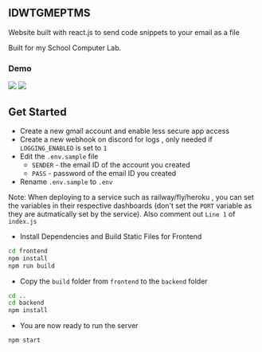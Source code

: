 ## IDWTGMEPTMS

Website built with react.js to send code snippets to your email as a file

Built for my School Computer Lab.

### Demo

<img src="https://i.imgur.com/z4MXtPJ.png">
<img src="https://i.imgur.com/Kc72qYU.gif">

## Get Started

- Create a new gmail account and enable less secure app access
- Create a new webhook on discord for logs , only needed if `LOGGING_ENABLED` is set to `1`
- Edit the `.env.sample` file
    - `SENDER` - the email ID of the account you created
    - `PASS` - password of the email ID you created
- Rename `.env.sample` to `.env`

Note: When deploying to a service such as railway/fly/heroku , you can set the variables in their respective dashboards (don't set the `PORT` variable as they are autmatically set by the service). Also comment out `Line 1` of `index.js`

- Install Dependencies and Build Static Files for Frontend
```sh
cd frontend
npm install
npm run build
```
- Copy the `build` folder from `frontend` to the `backend` folder
```sh
cd ..
cd backend
npm install
```
- You are now ready to run the server
```sh
npm start
```

